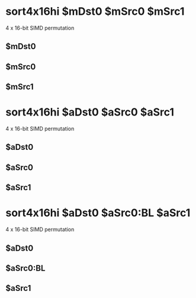 # sort4x16hi $mDst0 $mSrc0 $mSrc1

4 x 16-bit SIMD permutation


## $mDst0

## $mSrc0

## $mSrc1

# sort4x16hi $aDst0 $aSrc0 $aSrc1

4 x 16-bit SIMD permutation


## $aDst0

## $aSrc0

## $aSrc1

# sort4x16hi $aDst0 $aSrc0:BL $aSrc1

4 x 16-bit SIMD permutation


## $aDst0

## $aSrc0:BL

## $aSrc1

